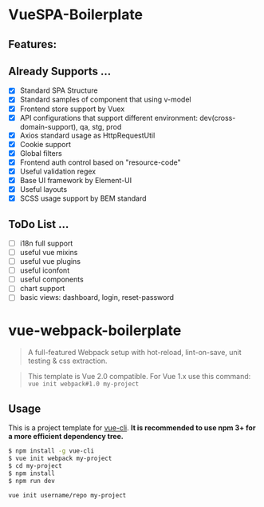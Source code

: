 # VueSPA-Boilerplate

## Features:
## Already Supports ...

- [x] Standard SPA Structure
- [x] Standard samples of component that using v-model
- [x] Frontend store support by Vuex
- [x] API configurations that support different environment: dev(cross-domain-support), qa, stg, prod
- [x] Axios standard usage as HttpRequestUtil
- [x] Cookie support
- [x] Global filters
- [x] Frontend auth control based on "resource-code"
- [x] Useful validation regex
- [x] Base UI framework by Element-UI
- [x] Useful layouts
- [x] SCSS usage support by BEM standard

## ToDo List ...
- [ ] i18n full support
- [ ] useful vue mixins
- [ ] useful vue plugins
- [ ] useful iconfont
- [ ] useful components
- [ ] chart support
- [ ] basic views: dashboard, login, reset-password

# vue-webpack-boilerplate

> A full-featured Webpack setup with hot-reload, lint-on-save, unit testing & css extraction.

> This template is Vue 2.0 compatible. For Vue 1.x use this command: `vue init webpack#1.0 my-project`


## Usage

This is a project template for [vue-cli](https://github.com/vuejs/vue-cli). **It is recommended to use npm 3+ for a more efficient dependency tree.**

``` bash
$ npm install -g vue-cli
$ vue init webpack my-project
$ cd my-project
$ npm install
$ npm run dev
```

``` bash
vue init username/repo my-project
```
